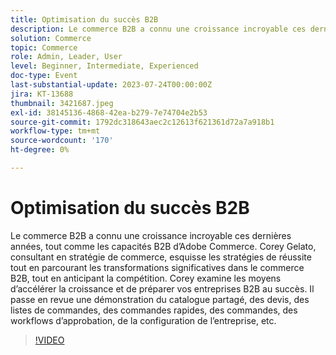 ```yaml
---
title: Optimisation du succès B2B
description: Le commerce B2B a connu une croissance incroyable ces dernières années, tout comme les capacités B2B d’Adobe Commerce. Corey Gelato, consultant en stratégie de commerce, esquisse les stratégies de réussite tout en parcourant les transformations significatives dans le commerce B2B, tout en anticipant la compétition. Corey examine les moyens d’accélérer la croissance et de préparer vos entreprises B2B au succès. Il passe en revue une démonstration du catalogue partagé, des devis, des listes de commandes, des commandes rapides, des commandes, des workflows d’approbation, de la configuration de l’entreprise, etc.
solution: Commerce
topic: Commerce
role: Admin, Leader, User
level: Beginner, Intermediate, Experienced
doc-type: Event
last-substantial-update: 2023-07-24T00:00:00Z
jira: KT-13688
thumbnail: 3421687.jpeg
exl-id: 38145136-4868-42ea-b279-7e74704e2b53
source-git-commit: 1792dc318643aec2c12613f621361d72a7a918b1
workflow-type: tm+mt
source-wordcount: '170'
ht-degree: 0%

---
```


# Optimisation du succès B2B

Le commerce B2B a connu une croissance incroyable ces dernières années, tout comme les capacités B2B d’Adobe Commerce. Corey Gelato, consultant en stratégie de commerce, esquisse les stratégies de réussite tout en parcourant les transformations significatives dans le commerce B2B, tout en anticipant la compétition. Corey examine les moyens d’accélérer la croissance et de préparer vos entreprises B2B au succès. Il passe en revue une démonstration du catalogue partagé, des devis, des listes de commandes, des commandes rapides, des commandes, des workflows d’approbation, de la configuration de l’entreprise, etc.

>[!VIDEO](https://video.tv.adobe.com/v/3421687/?learn=on)
